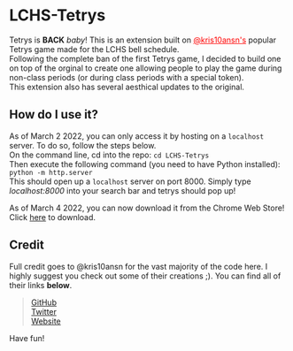 # LCHS-Tetrys  
Tetrys is **BACK** *baby*!
This is an extension built on <a style = "color: red;" href = "https://github.com/kris10ansn">@kris10ansn's</a> popular Tetrys game made for the LCHS bell schedule.  
Following the complete ban of the first Tetrys game, I decided to build one on top of the orginal to create one allowing people to play the game during non-class periods (or during class periods with a special token).  
This extension also has several aesthical updates to the original.
## How do I use it?
As of March 2 2022, you can only access it by hosting on a `localhost` server. To do so, follow the steps below.  
On the command line, cd into the repo:
```cd LCHS-Tetrys```  
Then execute the following command (you need to have Python installed):
```python -m http.server```  
This should open up a `localhost` server on port 8000. Simply type *localhost:8000* into your search bar and tetrys should pop up!  
  
As of March 4 2022, you can now download it from the Chrome Web Store! Click [here](https://chrome.google.com/webstore/detail/lchs-tetrys/mjkojlieihhabpbgejagmcibeokpnahb) to download.
## Credit
Full credit goes to @kris10ansn for the vast majority of the code here. I highly suggest you check out some of their creations ;). You can find all of their links **below**.

> [GitHub](https://github.com/kris10ansn)  
> [Twitter](https://twitter.com/kris10ansn)  
> [Website](https://kris10ansn.github.io/)    

Have fun!
